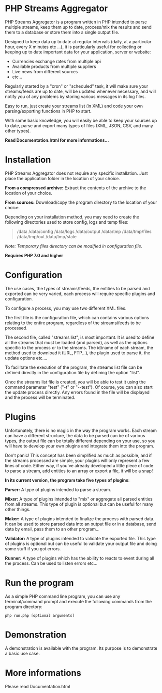 # PHP Streams Aggregator
PHP Streams Aggregator is a program written in PHP intended to parse multiple streams, keep them up to date, process/mix the results and send them to a database or store them into a single output file.

Designed to keep data up to date at regular intervals (daily, at a particular hour, every X minutes etc ...), it is particularly useful for collecting or keeping up to date important data for your application, server or website:
* Currencies exchange rates from multiple api
* Available products from multiple suppliers
* Live news from different sources
* etc...

Regularly started by a "cron" or "scheduled" task, it will make sure your streams/feeds are up to date, will be updated whenever necessary, and will notify you of any problems by storing various messages in its log files.

Easy to run, just create your streams list (in XML) and code your own parsing/exporting functions in PHP to start.

With some basic knowledge, you will easily be able to keep your sources up to date, parse and export many types of files (XML, JSON, CSV, and many other types).

**Read Documentation.html for more informations...**

# Installation
PHP Streams Aggregator does not require any specific installation. Just place the application folder in the location of your choice.

**From a compressed archive:** Extract the contents of the archive to the location of your choice.

**From sources:** Download/copy the program directory to the location of your choice.

Depending on your installation method, you may need to create the following directories used to store config, logs and temp files:

> /data /data/config /data/logs /data/output /data/tmp /data/tmp/files /data/tmp/out /data/tmp/state

*Note: Temporary files directory can be modified in configuration file.*

**Requires PHP 7.0 and higher**

# Configuration
The use cases, the types of streams/feeds, the entities to be parsed and exported can be very varied, each process will require specific plugins and configuration.

To configure a process, you may use two different XML files.

The first file is the configuration file, which can contains various options relating to the entire program, regardless of the streams/feeds to be processed.

The second file, called "streams list", is most important. It is used to define all the streams that must be loaded (and parsed), as well as the options specific to the process or to the streams. The id/name of each stream, the method used to download it (URL, FTP...), the plugin used to parse it, the update options etc....

To facilitate the execution of the program, the streams list file can be defined directly in the configuration file by defining the option "list".

Once the streams list file is created, you will be able to test it using the command parameter "test" ("-t" or "--test"). Of course, you can also start the update process directly. Any errors found in the file will be displayed and the process will be terminated.

# Plugins
Unfortunately, there is no magic in the way the program works. Each stream can have a different structure, the data to be parsed can be of various types, the output file can be totally different depending on your use, so you will have to develop your own plugins and integrate them into the program.

Don't panic! This concept has been simplified as much as possible, and if the streams processed are simple, your plugins will only represent a few lines of code. Either way, if you've already developed a little piece of code to parse a stream, add entities to an array or export a file, it will be a snap!

**In its current version, the program take five types of plugins:**

**Parser:** A type of plugins intended to parse a stream.

**Mixer:** A type of plugins intended to "mix" or aggregate all parsed entities from all streams. This type of plugin is optional but can be useful for many other things.

**Maker:** A type of plugins intended to finalize the process with parsed data. It can be used to store parsed data into an output file or in a database, send data by email, pass them to an other program...

**Validator:** A type of plugins intended to validate the exported file. This type of plugins is optional but can be useful to validate your output file and doing some stuff if you got errors.

**Runner:** A type of plugins which has the ability to reacts to event during all the process. Can be used to listen errors etc...

# Run the program
As a simple PHP command line program, you can use any terminal/command prompt and execute the following commands from the program directory:
```
php run.php [optional arguments]
```

# Demonstration
A demonstration is available with the program. Its purpose is to demonstrate a basic use case.

# More informations
Please read Documentation.html
